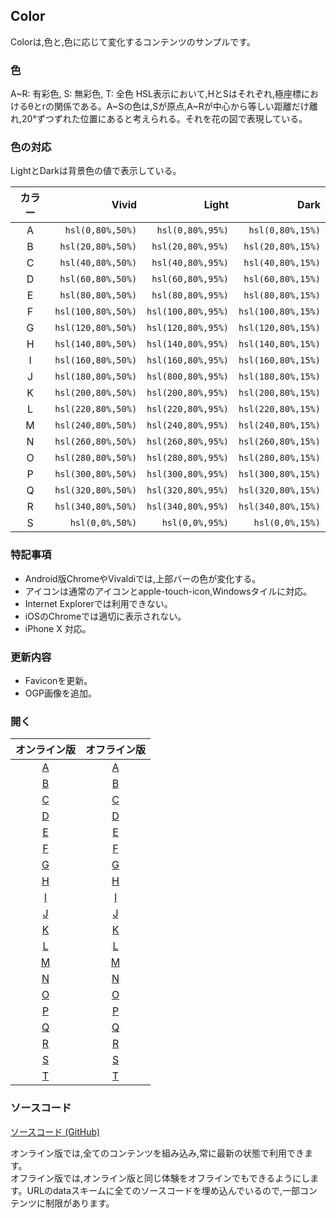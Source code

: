 ## Color

Colorは,色と,色に応じて変化するコンテンツのサンプルです。

### 色
A\~R: 有彩色, S: 無彩色, T: 全色
HSL表示において,HとSはそれぞれ,極座標におけるθとrの関係である。A\~Sの色は,Sが原点,A\~Rが中心から等しい距離だけ離れ,20°ずつずれた位置にあると考えられる。それを花の図で表現している。

### 色の対応
LightとDarkは背景色の値で表示している。

| カラー |        Vivid       |        Light       |        Dark        |
|:-----:|-------------------:|-------------------:|-------------------:|
|   A   |   `hsl(0,80%,50%)` |   `hsl(0,80%,95%)` |   `hsl(0,80%,15%)` |
|   B   |  `hsl(20,80%,50%)` |  `hsl(20,80%,95%)` |  `hsl(20,80%,15%)` |
|   C   |  `hsl(40,80%,50%)` |  `hsl(40,80%,95%)` |  `hsl(40,80%,15%)` |
|   D   |  `hsl(60,80%,50%)` |  `hsl(60,80%,95%)` |  `hsl(60,80%,15%)` |
|   E   |  `hsl(80,80%,50%)` |  `hsl(80,80%,95%)` |  `hsl(80,80%,15%)` |
|   F   | `hsl(100,80%,50%)` | `hsl(100,80%,95%)` | `hsl(100,80%,15%)` |
|   G   | `hsl(120,80%,50%)` | `hsl(120,80%,95%)` | `hsl(120,80%,15%)` |
|   H   | `hsl(140,80%,50%)` | `hsl(140,80%,95%)` | `hsl(140,80%,15%)` |
|   I   | `hsl(160,80%,50%)` | `hsl(160,80%,95%)` | `hsl(160,80%,15%)` |
|   J   | `hsl(180,80%,50%)` | `hsl(800,80%,95%)` | `hsl(180,80%,15%)` |
|   K   | `hsl(200,80%,50%)` | `hsl(200,80%,95%)` | `hsl(200,80%,15%)` |
|   L   | `hsl(220,80%,50%)` | `hsl(220,80%,95%)` | `hsl(220,80%,15%)` |
|   M   | `hsl(240,80%,50%)` | `hsl(240,80%,95%)` | `hsl(240,80%,15%)` |
|   N   | `hsl(260,80%,50%)` | `hsl(260,80%,95%)` | `hsl(260,80%,15%)` |
|   O   | `hsl(280,80%,50%)` | `hsl(280,80%,95%)` | `hsl(280,80%,15%)` |
|   P   | `hsl(300,80%,50%)` | `hsl(300,80%,95%)` | `hsl(300,80%,15%)` |
|   Q   | `hsl(320,80%,50%)` | `hsl(320,80%,95%)` | `hsl(320,80%,15%)` |
|   R   | `hsl(340,80%,50%)` | `hsl(340,80%,95%)` | `hsl(340,80%,15%)` |
|   S   |    `hsl(0,0%,50%)` |    `hsl(0,0%,95%)` |    `hsl(0,0%,15%)` |

### 特記事項
- Android版ChromeやVivaldiでは,上部バーの色が変化する。
- アイコンは通常のアイコンとapple-touch-icon,Windowsタイルに対応。
- Internet Explorerでは利用できない。
- iOSのChromeでは適切に表示されない。
- iPhone X 対応。

### 更新内容
- Faviconを更新。
- OGP画像を追加。

### 開く

| オンライン版 | オフライン版 |
|:----------:|:----------:|
| [A](https://akimikimikimikimikimikimika.github.io/Color/Color-A/ "Color A オンライン版") | [A](https://akimikimikimikimikimikimika.github.io/Color/Color-A/offline.html "Color A オフライン版") |
| [B](https://akimikimikimikimikimikimika.github.io/Color/Color-B/ "Color B オンライン版") | [B](https://akimikimikimikimikimikimika.github.io/Color/Color-B/offline.html "Color B オフライン版") |
| [C](https://akimikimikimikimikimikimika.github.io/Color/Color-C/ "Color C オンライン版") | [C](https://akimikimikimikimikimikimika.github.io/Color/Color-C/offline.html "Color C オフライン版") |
| [D](https://akimikimikimikimikimikimika.github.io/Color/Color-D/ "Color D オンライン版") | [D](https://akimikimikimikimikimikimika.github.io/Color/Color-D/offline.html "Color D オフライン版") |
| [E](https://akimikimikimikimikimikimika.github.io/Color/Color-E/ "Color E オンライン版") | [E](https://akimikimikimikimikimikimika.github.io/Color/Color-E/offline.html "Color E オフライン版") |
| [F](https://akimikimikimikimikimikimika.github.io/Color/Color-F/ "Color F オンライン版") | [F](https://akimikimikimikimikimikimika.github.io/Color/Color-F/offline.html "Color F オフライン版") |
| [G](https://akimikimikimikimikimikimika.github.io/Color/Color-G/ "Color G オンライン版") | [G](https://akimikimikimikimikimikimika.github.io/Color/Color-G/offline.html "Color G オフライン版") |
| [H](https://akimikimikimikimikimikimika.github.io/Color/Color-H/ "Color H オンライン版") | [H](https://akimikimikimikimikimikimika.github.io/Color/Color-H/offline.html "Color H オフライン版") |
| [I](https://akimikimikimikimikimikimika.github.io/Color/Color-I/ "Color I オンライン版") | [I](https://akimikimikimikimikimikimika.github.io/Color/Color-I/offline.html "Color I オフライン版") |
| [J](https://akimikimikimikimikimikimika.github.io/Color/Color-J/ "Color J オンライン版") | [J](https://akimikimikimikimikimikimika.github.io/Color/Color-J/offline.html "Color J オフライン版") |
| [K](https://akimikimikimikimikimikimika.github.io/Color/Color-K/ "Color K オンライン版") | [K](https://akimikimikimikimikimikimika.github.io/Color/Color-K/offline.html "Color K オフライン版") |
| [L](https://akimikimikimikimikimikimika.github.io/Color/Color-L/ "Color L オンライン版") | [L](https://akimikimikimikimikimikimika.github.io/Color/Color-L/offline.html "Color L オフライン版") |
| [M](https://akimikimikimikimikimikimika.github.io/Color/Color-M/ "Color M オンライン版") | [M](https://akimikimikimikimikimikimika.github.io/Color/Color-M/offline.html "Color M オフライン版") |
| [N](https://akimikimikimikimikimikimika.github.io/Color/Color-N/ "Color N オンライン版") | [N](https://akimikimikimikimikimikimika.github.io/Color/Color-N/offline.html "Color N オフライン版") |
| [O](https://akimikimikimikimikimikimika.github.io/Color/Color-O/ "Color O オンライン版") | [O](https://akimikimikimikimikimikimika.github.io/Color/Color-O/offline.html "Color O オフライン版") |
| [P](https://akimikimikimikimikimikimika.github.io/Color/Color-P/ "Color P オンライン版") | [P](https://akimikimikimikimikimikimika.github.io/Color/Color-P/offline.html "Color P オフライン版") |
| [Q](https://akimikimikimikimikimikimika.github.io/Color/Color-Q/ "Color Q オンライン版") | [Q](https://akimikimikimikimikimikimika.github.io/Color/Color-Q/offline.html "Color Q オフライン版") |
| [R](https://akimikimikimikimikimikimika.github.io/Color/Color-R/ "Color R オンライン版") | [R](https://akimikimikimikimikimikimika.github.io/Color/Color-R/offline.html "Color R オフライン版") |
| [S](https://akimikimikimikimikimikimika.github.io/Color/Color-S/ "Color S オンライン版") | [S](https://akimikimikimikimikimikimika.github.io/Color/Color-S/offline.html "Color S オフライン版") |
| [T](https://akimikimikimikimikimikimika.github.io/Color/Color-T/ "Color T オンライン版") | [T](https://akimikimikimikimikimikimika.github.io/Color/Color-T/offline.html "Color T オフライン版") |

### ソースコード
 [ソースコード (GitHub)](https://github.com/akimikimikimikimikimikimika/Color/ "ソースコード")

オンライン版では,全てのコンテンツを組み込み,常に最新の状態で利用できます。  
オフライン版では,オンライン版と同じ体験をオフラインでもできるようにします。URLのdataスキームに全てのソースコードを埋め込んでいるので,一部コンテンツに制限があります。
